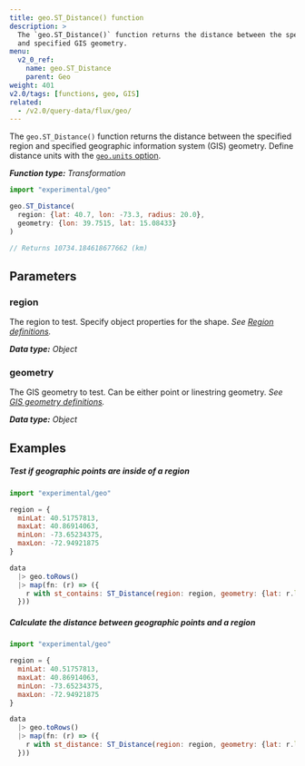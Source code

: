 ```yaml
---
title: geo.ST_Distance() function
description: >
  The `geo.ST_Distance()` function returns the distance between the specified region
  and specified GIS geometry.
menu:
  v2_0_ref:
    name: geo.ST_Distance
    parent: Geo
weight: 401
v2.0/tags: [functions, geo, GIS]
related:
  - /v2.0/query-data/flux/geo/
---
```


The `geo.ST_Distance()` function returns the distance between the specified region
and specified geographic information system (GIS) geometry.
Define distance units with the [`geo.units` option](/v2.0/reference/flux/stdlib/experimental/geo/#define-distance-units).

_**Function type:** Transformation_

```js
import "experimental/geo"

geo.ST_Distance(
  region: {lat: 40.7, lon: -73.3, radius: 20.0},
  geometry: {lon: 39.7515, lat: 15.08433}
)

// Returns 10734.184618677662 (km)
```

## Parameters

### region
The region to test.
Specify object properties for the shape.
_See [Region definitions](/v2.0/reference/flux/stdlib/experimental/geo/#region-definitions)._

_**Data type:** Object_

### geometry
The GIS geometry to test.
Can be either point or linestring geometry.
_See [GIS geometry definitions](/v2.0/reference/flux/stdlib/experimental/geo/#gis-geometry-definitions)._

_**Data type:** Object_

## Examples

##### Test if geographic points are inside of a region
```js
import "experimental/geo"

region = {
  minLat: 40.51757813,
  maxLat: 40.86914063,
  minLon: -73.65234375,
  maxLon: -72.94921875
}

data
  |> geo.toRows()
  |> map(fn: (r) => ({
    r with st_contains: ST_Distance(region: region, geometry: {lat: r.lat, lon: r.lon})
  }))
```

##### Calculate the distance between geographic points and a region
```js
import "experimental/geo"

region = {
  minLat: 40.51757813,
  maxLat: 40.86914063,
  minLon: -73.65234375,
  maxLon: -72.94921875
}

data
  |> geo.toRows()
  |> map(fn: (r) => ({
    r with st_distance: ST_Distance(region: region, geometry: {lat: r.lat, lon: r.lon})
  }))
```
